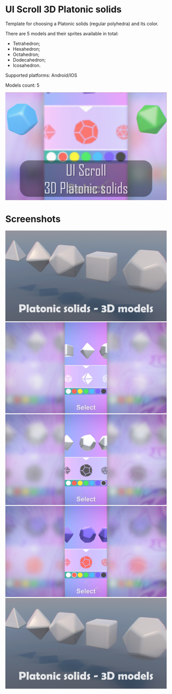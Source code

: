 # UI Scroll 3D Platonic solids
Template for choosing a Platonic solids (regular polyhedra) and its color.

There are 5 models and their sprites available in total:
- Tetrahedron;
- Hexahedron;
- Octahedron;
- Dodecahedron;
- Icosahedron.

Supported platforms: Android/IOS

Models count: 5

[![YouTube Video](cover-img.jpg)](https://youtu.be/mJmu3sLB998)

# Screenshots
![Screenshot](screenshot-img-a.jpg)
![Screenshot](screenshot-img-b.jpg)
![Screenshot](screenshot-img-c.jpg)
![Screenshot](screenshot-img-d.jpg)
![Screenshot](screenshot-img-e.jpg)

